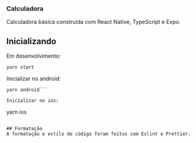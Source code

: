 ### Calculadora
Calculadora básica construída com React Native, TypeScript e Expo.

## Inicializando

Em desenvolvimento:
```
yarn start
```

Inicializar no android:
```
yarn android```

Inicializar no ios:
```
yarn ios
```

## Formatação
A formatação e estilo de código foram feitos com Eslint e Prettier.